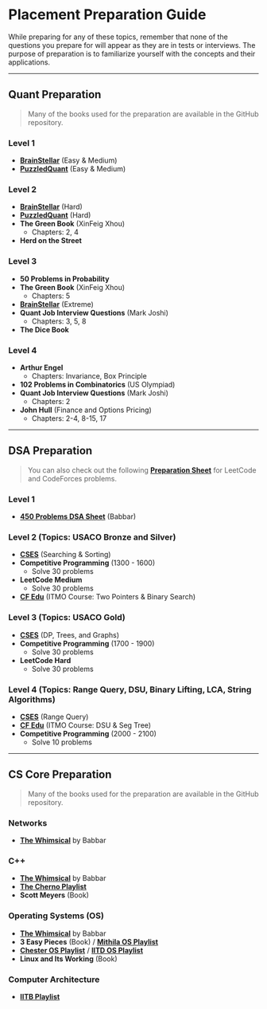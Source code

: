 # Placement Preparation Guide

While preparing for any of these topics, remember that none of the questions you prepare for will appear as they are in tests or interviews. The purpose of preparation is to familiarize yourself with the concepts and their applications.

---

## Quant Preparation

> Many of the books used for the preparation are available in the GitHub repository.

### Level 1
- [**BrainStellar**](https://brainstellar.com/) (Easy & Medium)  
- [**PuzzledQuant**](https://puzzledquant.com/) (Easy & Medium)

### Level 2
- [**BrainStellar**](https://brainstellar.com/) (Hard)  
- [**PuzzledQuant**](https://puzzledquant.com/) (Hard)  
- **The Green Book** (XinFeig Xhou)  
  - Chapters: 2, 4  
- **Herd on the Street**

### Level 3
- **50 Problems in Probability**  
- **The Green Book** (XinFeig Xhou)  
  - Chapters: 5  
- [**BrainStellar**](https://brainstellar.com/) (Extreme)  
- **Quant Job Interview Questions** (Mark Joshi)  
  - Chapters: 3, 5, 8  
- **The Dice Book**

### Level 4
- **Arthur Engel**  
  - Chapters: Invariance, Box Principle  
- **102 Problems in Combinatorics** (US Olympiad)  
- **Quant Job Interview Questions** (Mark Joshi)  
  - Chapters: 2  
- **John Hull** (Finance and Options Pricing)  
  - Chapters: 2-4, 8-15, 17

---

## DSA Preparation

> You can also check out the following [**Preparation Sheet**](https://www.geeksforgeeks.org/explore?page=6&sprint=94ade6723438d94ecf0c00c3937dad55&sortBy=submissions&sprint_name=Love%20Babbar%20Sheet) for LeetCode and CodeForces problems.

### Level 1
- [**450 Problems DSA Sheet**](https://www.geeksforgeeks.org/explore?page=6&sprint=94ade6723438d94ecf0c00c3937dad55&sortBy=submissions&sprint_name=Love%20Babbar%20Sheet) (Babbar)

### Level 2 (Topics: USACO Bronze and Silver)
- [**CSES**](https://cses.fi/problemset/list/) (Searching & Sorting)  
- **Competitive Programming** (1300 - 1600)  
  - Solve 30 problems  
- **LeetCode Medium**  
  - Solve 30 problems  
- [**CF Edu**](https://codeforces.com/edu/courses) (ITMO Course: Two Pointers & Binary Search)

### Level 3 (Topics: USACO Gold)
- [**CSES**](https://cses.fi/problemset/list/) (DP, Trees, and Graphs)  
- **Competitive Programming** (1700 - 1900)  
  - Solve 30 problems  
- **LeetCode Hard**  
  - Solve 30 problems

### Level 4 (Topics: Range Query, DSU, Binary Lifting, LCA, String Algorithms)
- [**CSES**](https://cses.fi/problemset/list/) (Range Query)  
- [**CF Edu**](https://codeforces.com/edu/courses) (ITMO Course: DSU & Seg Tree)  
- **Competitive Programming** (2000 - 2100)  
  - Solve 10 problems

---

## CS Core Preparation

> Many of the books used for the preparation are available in the GitHub repository.

### Networks
- [**The Whimsical**](https://whimsical.com/networking-cheatsheet-by-love-babbar-FcLExFDezehhfsbDPfZDBv) by Babbar

### C++
- [**The Whimsical**](https://whimsical.com/object-oriented-programming-cheatsheet-by-love-babbar-YbSgLatbWQ4R5paV7EgqFw) by Babbar  
- [**The Cherno Playlist**](https://www.youtube.com/playlist?list=PLlrATfBNZ98dudnM48yfGUldqGD0S4FFb)  
- **Scott Meyers** (Book)

### Operating Systems (OS)
- [**The Whimsical**](https://whimsical.com/operating-system-cheatsheet-by-love-babbar-S9tuWBCSQfzoBRF5EDNinQ) by Babbar  
- **3 Easy Pieces** (Book) / [**Mithila OS Playlist**](https://www.youtube.com/playlist?list=PLDW872573QAb4bj0URobvQTD41IV6gRkx)  
- [**Chester OS Playlist**](https://www.youtube.com/playlist?list=PLEAYkSg4uSQ2PAch478muxnoeTNz_QeUJ) / [**IITD OS Playlist**](https://www.youtube.com/playlist?list=PLsylUObW5M3CAGT6OdubyH6FztKfJCcFB)  
- **Linux and Its Working** (Book)

### Computer Architecture
- [**IITB Playlist**](https://www.youtube.com/playlist?list=PLw6vmiIQrilTWa5twNV8opVJ3ge_kEfsM)